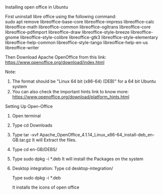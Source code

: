 
Installing open office in Ubuntu

First uninstall libre office using the following command: \
sudo apt remove libreoffice-base-core libreoffice-impress libreoffice-calc libreoffice-math libreoffice-common libreoffice-ogltrans libreoffice-core libreoffice-pdfimport libreoffice-draw libreoffice-style-breeze libreoffice-gnome libreoffice-style-colibre libreoffice-gtk3 libreoffice-style-elementary libreoffice-help-common libreoffice-style-tango libreoffice-help-en-us libreoffice-writer

Then Download Apache OpenOffice from this link:\
https://www.openoffice.org/download/index.html

Note:
1. The format should be "Linux 64 bit (x86-64) (DEB)" for a 64 bit Ubuntu system
2. You can also check the important hints link to know more: https://www.openoffice.org/download/platform_hints.html

Setting Up Open-Office
1. Open terminal
2. Type cd Downloads
3. Type tar -xvf Apache_OpenOffice_4.1.14_Linux_x86-64_install-deb_en-GB.tar.gz 
   It will Extract the files.
4. Type cd en-GB/DEBS/
5. Type sudo dpkg -i *.deb
   It will install the Packages on the system
6. Desktop integration:
    Type cd desktop-integration/
   
    Type sudo dpkg -i *.deb
   
    It installs the icons of open office
